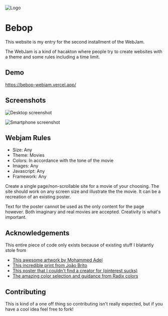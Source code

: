 
![Logo](https://raw.githubusercontent.com/bdsqqq/bebop-webjam/main/public/favicon.ico?token=AJAYDY5ITVPTOBPDXEVCRUDBPB25W)
# Bebop

This website is my entry for the second installment of the WebJam.  

The WebJam is a kind of hacakton where people try to create websites with a theme and some rules including a time limit.
    
## Demo

https://bebop-webjam.vercel.app/

  
## Screenshots

![Desktop screenshot](https://raw.githubusercontent.com/bdsqqq/bebop-webjam/main/docs/img/desktop-screenshot.png?token=AJAYDY37EMLPRRNEYO4HGITBPB2GO)

![Smartphone screenshot](https://raw.githubusercontent.com/bdsqqq/bebop-webjam/main/docs/img/smartphone-screenshot.png?token=AJAYDY7HBX3KKCHB3CZJKD3BPB2KO)

## Webjam Rules 
- Size: Any
- Theme: Movies
- Colors: In accordance with the tone of the movie
- Images: Any
- Javascript: Any
- Framework: Any

Create a single page/non-scrollable site for a movie of your choosing.
The site should work on any screen size and illustrate the the movie. It can be a recreation of an existing poster.

Text for the poster cannot be used as the only content for the page however. Both imaginary and real movies are accepted. Creativity is what's important. 

## Acknowledgements
This entire piece of code only exists because of existing stuff I blatantly stole from
 - [This awesome artwork by Mohammed Adel](https://roguetelemetry.tumblr.com/post/180597446875/i-know-everyone-is-shitting-the-bed-over-the)
 - [This incredible print from João Brito](https://pixalry.io/post/639607923537018881/see-you-space-cowboy-created-by-jo%C3%A3o-brito)
 - [This poster that I couldn't find a creator for (pinterest sucks)](https://imgur.com/a/EWfd6)
 - [The amazing color selection and guidance from Radix colors](https://www.radix-ui.com/colors)

  
## Contributing

This is kind of a one off thing so contributing isn't really expected, but if you have a cool idea feel free to fork!

  
